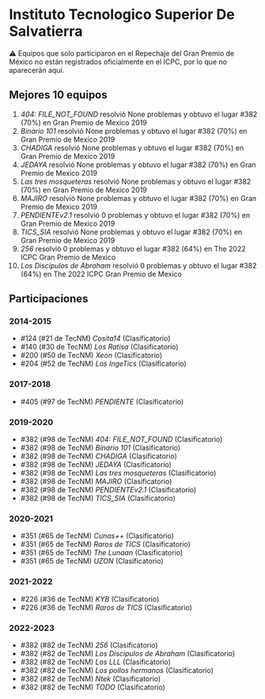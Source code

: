 # Instituto Tecnologico Superior De Salvatierra

:warning: Equipos que solo participaron en el Repechaje del Gran Premio de México no están registrados oficialmente en el ICPC, por lo que no aparecerán aquí.

## Mejores 10 equipos

1. _404: FILE_NOT_FOUND_ resolvió None problemas y obtuvo el lugar #382 (70%) en Gran Premio de Mexico 2019
1. _Binario 101_ resolvió None problemas y obtuvo el lugar #382 (70%) en Gran Premio de Mexico 2019
1. _CHADIGA_ resolvió None problemas y obtuvo el lugar #382 (70%) en Gran Premio de Mexico 2019
1. _JEDAYA_ resolvió None problemas y obtuvo el lugar #382 (70%) en Gran Premio de Mexico 2019
1. _Las tres mosqueteras_ resolvió None problemas y obtuvo el lugar #382 (70%) en Gran Premio de Mexico 2019
1. _MAJIRO_ resolvió None problemas y obtuvo el lugar #382 (70%) en Gran Premio de Mexico 2019
1. _PENDIENTEv2.1_ resolvió 0 problemas y obtuvo el lugar #382 (70%) en Gran Premio de Mexico 2019
1. _TICS_SIA_ resolvió None problemas y obtuvo el lugar #382 (70%) en Gran Premio de Mexico 2019
1. _256_ resolvió 0 problemas y obtuvo el lugar #382 (64%) en The 2022 ICPC Gran Premio de Mexico
1. _Los Discipulos de Abraham_ resolvió 0 problemas y obtuvo el lugar #382 (64%) en The 2022 ICPC Gran Premio de Mexico

## Participaciones

### 2014-2015

- #124 (#21 de TecNM) _Cosita14_ (Clasificatorio)
- #140 (#30 de TecNM) _Los Ratisa_ (Clasificatorio)
- #200 (#50 de TecNM) _Xeon_ (Clasificatorio)
- #204 (#52 de TecNM) _Los IngeTics_ (Clasificatorio)

### 2017-2018

- #405 (#97 de TecNM) _PENDIENTE_ (Clasificatorio)

### 2019-2020

- #382 (#98 de TecNM) _404: FILE_NOT_FOUND_ (Clasificatorio)
- #382 (#98 de TecNM) _Binario 101_ (Clasificatorio)
- #382 (#98 de TecNM) _CHADIGA_ (Clasificatorio)
- #382 (#98 de TecNM) _JEDAYA_ (Clasificatorio)
- #382 (#98 de TecNM) _Las tres mosqueteras_ (Clasificatorio)
- #382 (#98 de TecNM) _MAJIRO_ (Clasificatorio)
- #382 (#98 de TecNM) _PENDIENTEv2.1_ (Clasificatorio)
- #382 (#98 de TecNM) _TICS_SIA_ (Clasificatorio)

### 2020-2021

- #351 (#65 de TecNM) _Cunas++_ (Clasificatorio)
- #351 (#65 de TecNM) _Raros de TICS_ (Clasificatorio)
- #351 (#65 de TecNM) _The Lunaan_ (Clasificatorio)
- #351 (#65 de TecNM) _UZON_ (Clasificatorio)

### 2021-2022

- #226 (#36 de TecNM) _KYB_ (Clasificatorio)
- #226 (#36 de TecNM) _Raros de TICS_ (Clasificatorio)

### 2022-2023

- #382 (#82 de TecNM) _256_ (Clasificatorio)
- #382 (#82 de TecNM) _Los Discipulos de Abraham_ (Clasificatorio)
- #382 (#82 de TecNM) _Los LLL_ (Clasificatorio)
- #382 (#82 de TecNM) _Los pollos hermanos_ (Clasificatorio)
- #382 (#82 de TecNM) _Ntek_ (Clasificatorio)
- #382 (#82 de TecNM) _TODO_ (Clasificatorio)



